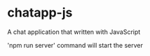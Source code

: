 # chatapp-js
A chat application that written with JavaScript

'npm run server' command will start the server

